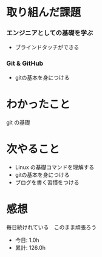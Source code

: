 # 取り組んだ課題
### エンジニアとしての基礎を学ぶ
* ブラインドタッチができる
### Git & GitHub
* gitの基本を身につける
# わかったこと
git の基礎
# 次やること
* Linux の基礎コマンドを理解する
* gitの基本を身につける
* ブログを書く習慣をつける
# 感想
毎日続けれている　このまま頑張ろう
* 今日: 1.0h
* 累計: 126.0h
